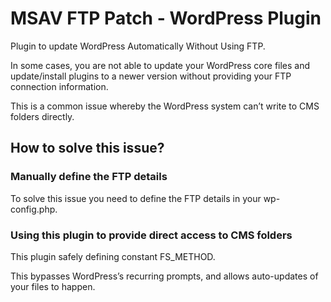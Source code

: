 # MSAV FTP Patch - WordPress Plugin
Plugin to update WordPress Automatically Without Using FTP.

In some cases, you are not able to update your WordPress core files and update/install plugins to a newer version without providing your FTP connection information.

This is a common issue whereby the WordPress system can’t write to CMS folders directly.

## How to solve this issue?

### Manually define the FTP details
To solve this issue you need to define the FTP details in your wp-config.php.

### Using this plugin to provide direct access to CMS folders
This plugin safely defining constant FS_METHOD.

This bypasses WordPress’s recurring prompts, and allows auto-updates of your files to happen.